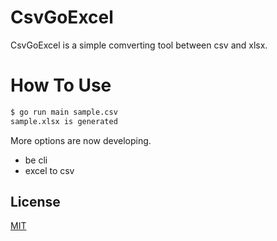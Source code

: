 # CsvGoExcel

CsvGoExcel is a simple comverting tool between csv and xlsx.

# How To Use

```bash
$ go run main sample.csv
sample.xlsx is generated
```

More options are now developing.

- be cli
- excel to csv

## License

[MIT](https://choosealicense.com/licenses/mit/)
